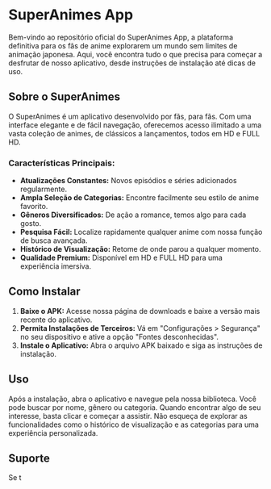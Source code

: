 <!DOCTYPE html>
<html lang="pt">
<head>
    <meta charset="UTF-8">
    <meta name="viewport" content="width=device-width, initial-scale=1.0">
    <title>SuperAnimes App</title>
</head>
<body>

<h1>SuperAnimes App</h1>

<p>Bem-vindo ao repositório oficial do SuperAnimes App, a plataforma definitiva para os fãs de anime explorarem um mundo sem limites de animação japonesa. Aqui, você encontra tudo o que precisa para começar a desfrutar de nosso aplicativo, desde instruções de instalação até dicas de uso.</p>

<h2>Sobre o SuperAnimes</h2>

<p>O SuperAnimes é um aplicativo desenvolvido por fãs, para fãs. Com uma interface elegante e de fácil navegação, oferecemos acesso ilimitado a uma vasta coleção de animes, de clássicos a lançamentos, todos em HD e FULL HD.</p>

<h3>Características Principais:</h3>

<ul>
    <li><strong>Atualizações Constantes:</strong> Novos episódios e séries adicionados regularmente.</li>
    <li><strong>Ampla Seleção de Categorias:</strong> Encontre facilmente seu estilo de anime favorito.</li>
    <li><strong>Gêneros Diversificados:</strong> De ação a romance, temos algo para cada gosto.</li>
    <li><strong>Pesquisa Fácil:</strong> Localize rapidamente qualquer anime com nossa função de busca avançada.</li>
    <li><strong>Histórico de Visualização:</strong> Retome de onde parou a qualquer momento.</li>
    <li><strong>Qualidade Premium:</strong> Disponível em HD e FULL HD para uma experiência imersiva.</li>
</ul>

<h2>Como Instalar</h2>

<ol>
    <li><strong>Baixe o APK:</strong> Acesse nossa página de downloads e baixe a versão mais recente do aplicativo.</li>
    <li><strong>Permita Instalações de Terceiros:</strong> Vá em "Configurações &gt; Segurança" no seu dispositivo e ative a opção "Fontes desconhecidas".</li>
    <li><strong>Instale o Aplicativo:</strong> Abra o arquivo APK baixado e siga as instruções de instalação.</li>
</ol>

<h2>Uso</h2>

<p>Após a instalação, abra o aplicativo e navegue pela nossa biblioteca. Você pode buscar por nome, gênero ou categoria. Quando encontrar algo de seu interesse, basta clicar e começar a assistir. Não esqueça de explorar as funcionalidades como o histórico de visualização e as categorias para uma experiência personalizada.</p>

<h2>Suporte</h2>

<p>Se t
